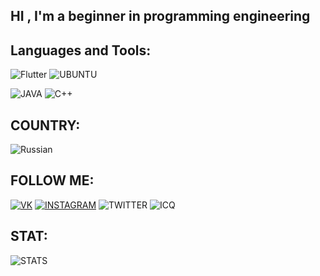 
## HI , I'm a beginner in programming engineering



## Languages and Tools:

![Flutter](https://img.shields.io/badge/-Flutter-090909?style=for-the-badge&logo=flutter&logocolor=47C5FB)
![UBUNTU](https://img.shields.io/badge/-Ubuntu-090900?style=for-the-badge&logo=Ubuntu&logocolor=E9D54D)

![JAVA](https://img.shields.io/badge/-Java-090909?style=for-the-badge&logo=java&logocolor=E9D54D)
![C++](https://img.shields.io/badge/-C++-090909?style=for-the-badge&logo=C%2b%2b&logocolor=00648B)


## COUNTRY:
![Russian](https://img.shields.io/badge/-RUSSIAN-090909?style=for-the-badge&logo=Russian&logocolor=00648B)

## FOLLOW ME:

[![VK](https://img.shields.io/badge/-Максим_Лукашенко-090909?style=for-the-badge&logo=VK&logocolor=00648B)](https://vk.com/im?sel=523967466)
[![INSTAGRAM](https://img.shields.io/badge/-Zemfiunreal-090909?style=for-the-badge&logo=INSTAGRAM&logocolor=00648B)](https://www.instagram.com/zemfiunreal/)
![TWITTER](https://img.shields.io/badge/-Soon...-090909?style=for-the-badge&logo=TWITTER&logocolor=00648B)
![ICQ](https://img.shields.io/badge/-Soon...-090909?style=for-the-badge&logo=ICQ&logocolor=00648B)

## STAT:

![STATS](https://github-readme-stats.vercel.app/api?username=Zemfiunreal&show_icons=true&bg_color=f5f5dc)
